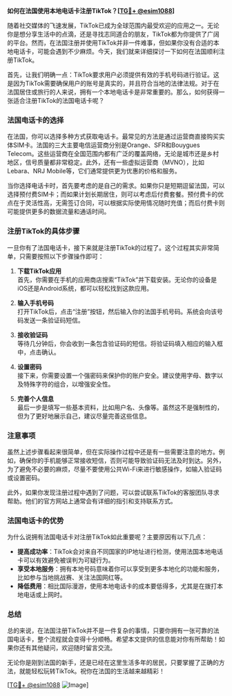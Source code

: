 **如何在法国使用本地电话卡注册TikTok？[[TG💪+ @esim1088](https://t.me/s/esim1088)]**

随着社交媒体的飞速发展，TikTok已成为全球范围内最受欢迎的应用之一。无论你是想分享生活中的点滴，还是寻找志同道合的朋友，TikTok都为你提供了广阔的平台。然而，在法国注册并使用TikTok并非一件难事，但如果你没有合适的本地电话卡，可能会遇到不少麻烦。今天，我们就来详细探讨一下如何在法国顺利注册TikTok。

首先，让我们明确一点：TikTok要求用户必须提供有效的手机号码进行验证。这是因为TikTok需要确保用户的账号是真实的，并且符合当地的法律法规。对于在法国居住或旅行的人来说，拥有一个本地电话卡是非常重要的。那么，如何获得一张适合注册TikTok的法国电话卡呢？

### 法国电话卡的选择

在法国，你可以选择多种方式获取电话卡。最常见的方法是通过运营商直接购买实体SIM卡。法国的三大主要电信运营商分别是Orange、SFR和Bouygues Telecom。这些运营商在全国范围内都有广泛的覆盖网络，无论是城市还是乡村地区，信号质量都非常稳定。此外，还有一些虚拟运营商（MVNO），比如Lebara、NRJ Mobile等，它们通常提供更为优惠的价格和服务。

当你选择电话卡时，首先要考虑的是自己的需求。如果你只是短期逗留法国，可以选择预付费SIM卡；而如果计划长期居住，则可以考虑后付费套餐。预付费卡的优点在于灵活性高，无需签订合同，可以根据实际使用情况随时充值；而后付费卡则可能提供更多的数据流量和通话时间。

### 注册TikTok的具体步骤

一旦你有了法国电话卡，接下来就是注册TikTok的过程了。这个过程其实非常简单，只需要按照以下步骤操作即可：

1. **下载TikTok应用**  
   首先，你需要在手机的应用商店搜索“TikTok”并下载安装。无论你的设备是iOS还是Android系统，都可以轻松找到这款应用。

2. **输入手机号码**  
   打开TikTok后，点击“注册”按钮，然后输入你的法国手机号码。系统会向该号码发送一条验证码短信。

3. **接收验证码**  
   等待几分钟后，你会收到一条包含验证码的短信。将验证码填入相应的输入框中，点击确认。

4. **设置密码**  
   接下来，你需要设置一个强密码来保护你的账户安全。建议使用字母、数字以及特殊字符的组合，以增强安全性。

5. **完善个人信息**  
   最后一步是填写一些基本资料，比如用户名、头像等。虽然这不是强制性的，但为了更好地展示自己，建议尽量完善这些信息。

### 注意事项

虽然上述步骤看起来很简单，但在实际操作过程中还是有一些需要注意的地方。例如，确保你的手机能够正常接收短信，否则可能导致验证码无法及时到达。另外，为了避免不必要的麻烦，尽量不要使用公共Wi-Fi来进行敏感操作，如输入验证码或设置密码。

此外，如果你发现注册过程中遇到了问题，可以尝试联系TikTok的客服团队寻求帮助。他们的官方网站上通常会有详细的指引和支持联系方式。

### 法国电话卡的优势

为什么说拥有法国电话卡对注册TikTok如此重要呢？主要原因有以下几点：

- **提高成功率**：TikTok会对来自不同国家的IP地址进行检测，使用法国本地电话卡可以有效避免被误判为可疑行为。
- **享受本地服务**：拥有本地号码意味着你可以享受到更多本地化的功能和服务，比如参与当地挑战赛、关注法国网红等。
- **降低费用**：相比国际漫游，使用本地电话卡的成本要低得多，尤其是在拨打本地电话或上网时。

### 总结

总的来说，在法国注册TikTok并不是一件复杂的事情，只要你拥有一张可靠的法国电话卡，整个流程就会变得十分顺畅。希望本文提供的信息能对你有所帮助！如果你还有其他疑问，欢迎随时留言交流。

无论你是刚到法国的新手，还是已经在这里生活多年的居民，只要掌握了正确的方法，就能轻松玩转TikTok。祝你在法国的生活越来越精彩！

[[TG💪+ @esim1088](https://t.me/s/esim1088) ![Image](https://i.postimg.cc/4NQfJmqS/Snipaste-2025-05-13-00-14-12.png)]